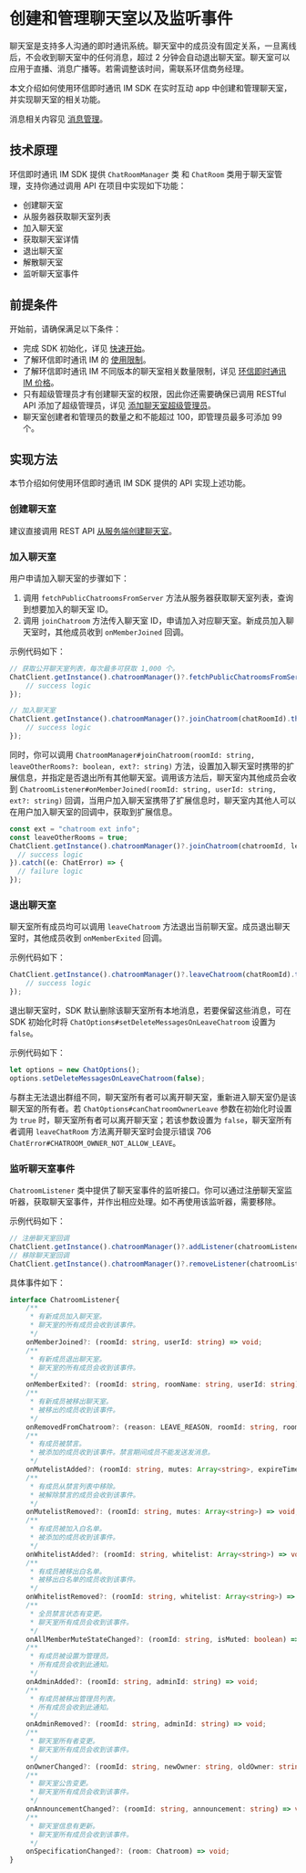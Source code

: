 # 创建和管理聊天室以及监听事件

<Toc />

聊天室是支持多人沟通的即时通讯系统。聊天室中的成员没有固定关系，一旦离线后，不会收到聊天室中的任何消息，超过 2 分钟会自动退出聊天室。聊天室可以应用于直播、消息广播等。若需调整该时间，需联系环信商务经理。
 
本文介绍如何使用环信即时通讯 IM SDK 在实时互动 app 中创建和管理聊天室，并实现聊天室的相关功能。

消息相关内容见 [消息管理](message_overview.html)。

## 技术原理

环信即时通讯 IM SDK 提供 `ChatRoomManager` 类 和 `ChatRoom` 类用于聊天室管理，支持你通过调用 API 在项目中实现如下功能：

- 创建聊天室
- 从服务器获取聊天室列表
- 加入聊天室
- 获取聊天室详情
- 退出聊天室
- 解散聊天室
- 监听聊天室事件

## 前提条件

开始前，请确保满足以下条件：

- 完成 SDK 初始化，详见 [快速开始](quickstart.html)。
- 了解环信即时通讯 IM 的 [使用限制](/product/limitation.html)。
- 了解环信即时通讯 IM 不同版本的聊天室相关数量限制，详见 [环信即时通讯 IM 价格](https://www.easemob.com/pricing/im)。
- 只有超级管理员才有创建聊天室的权限，因此你还需要确保已调用 RESTful API 添加了超级管理员，详见 [添加聊天室超级管理员](/document/server-side/chatroom_superadmin.html)。
- 聊天室创建者和管理员的数量之和不能超过 100，即管理员最多可添加 99 个。

## 实现方法

本节介绍如何使用环信即时通讯 IM SDK 提供的 API 实现上述功能。

### 创建聊天室

建议直接调用 REST API [从服务端创建聊天室](/document/server-side/chatroom.html#创建聊天室)。

### 加入聊天室

用户申请加入聊天室的步骤如下：

1. 调用 `fetchPublicChatroomsFromServer` 方法从服务器获取聊天室列表，查询到想要加入的聊天室 ID。
2. 调用 `joinChatroom` 方法传入聊天室 ID，申请加入对应聊天室。新成员加入聊天室时，其他成员收到 `onMemberJoined` 回调。

示例代码如下：

```TypeScript
// 获取公开聊天室列表，每次最多可获取 1,000 个。
ChatClient.getInstance().chatroomManager()?.fetchPublicChatroomsFromServer(pageNumber, pageSize).then(roomArray => {
    // success logic
});

// 加入聊天室
ChatClient.getInstance().chatroomManager()?.joinChatroom(chatRoomId).then(room => {
    // success logic
});
```

同时，你可以调用 `ChatroomManager#joinChatroom(roomId: string, leaveOtherRooms?: boolean, ext?: string)` 方法，设置加入聊天室时携带的扩展信息，并指定是否退出所有其他聊天室。调用该方法后，聊天室内其他成员会收到 `ChatroomListener#onMemberJoined(roomId: string, userId: string, ext?: string)` 回调，当用户加入聊天室携带了扩展信息时，聊天室内其他人可以在用户加入聊天室的回调中，获取到扩展信息。 

```TypeScript
const ext = "chatroom ext info";
const leaveOtherRooms = true;
ChatClient.getInstance().chatroomManager()?.joinChatroom(chatroomId, leaveOtherRooms, ext).then(room => {
  // success logic
}).catch((e: ChatError) => {
  // failure logic
});
```

### 退出聊天室

聊天室所有成员均可以调用 `leaveChatroom` 方法退出当前聊天室。成员退出聊天室时，其他成员收到 `onMemberExited` 回调。

示例代码如下：

```TypeScript
ChatClient.getInstance().chatroomManager()?.leaveChatroom(chatRoomId).then(()=> {
    // success logic
});
```

退出聊天室时，SDK 默认删除该聊天室所有本地消息，若要保留这些消息，可在 SDK 初始化时将 `ChatOptions#setDeleteMessagesOnLeaveChatroom` 设置为 `false`。

示例代码如下：

```TypeScript
let options = new ChatOptions();
options.setDeleteMessagesOnLeaveChatroom(false);
```

与群主无法退出群组不同，聊天室所有者可以离开聊天室，重新进入聊天室仍是该聊天室的所有者。若 `ChatOptions#canChatroomOwnerLeave` 参数在初始化时设置为 `true` 时，聊天室所有者可以离开聊天室；若该参数设置为 `false`，聊天室所有者调用 `leaveChatRoom` 方法离开聊天室时会提示错误 706 `ChatError#CHATROOM_OWNER_NOT_ALLOW_LEAVE`。

### 监听聊天室事件

`ChatroomListener` 类中提供了聊天室事件的监听接口。你可以通过注册聊天室监听器，获取聊天室事件，并作出相应处理。如不再使用该监听器，需要移除。

示例代码如下：


```TypeScript
// 注册聊天室回调
ChatClient.getInstance().chatroomManager()?.addListener(chatroomListener);
// 移除聊天室回调
ChatClient.getInstance().chatroomManager()?.removeListener(chatroomListener);
```

具体事件如下：

```TypeScript
interface ChatroomListener{
    /**
     * 有新成员加入聊天室。
     * 聊天室的所有成员会收到该事件。
     */
    onMemberJoined?: (roomId: string, userId: string) => void;
    /**
     * 有新成员退出聊天室。
     * 聊天室的所有成员会收到该事件。
     */
    onMemberExited?: (roomId: string, roomName: string, userId: string) => void;
    /**
     * 有新成员被移出聊天室。
     * 被移出的成员收到该事件。
     */
    onRemovedFromChatroom?: (reason: LEAVE_REASON, roomId: string, roomName: string) => void
    /**
     * 有成员被禁言。
     * 被添加的成员收到该事件。禁言期间成员不能发送发消息。
     */
    onMutelistAdded?: (roomId: string, mutes: Array<string>, expireTime: number) => void;
    /**
     * 有成员从禁言列表中移除。
     * 被解除禁言的成员会收到该事件。
     */
    onMutelistRemoved?: (roomId: string, mutes: Array<string>) => void;
    /**
     * 有成员被加入白名单。
     * 被添加的成员收到该事件。
     */
    onWhitelistAdded?: (roomId: string, whitelist: Array<string>) => void;
    /**
     * 有成员被移出白名单。
     * 被移出白名单的成员收到该事件。
     */
    onWhitelistRemoved?: (roomId: string, whitelist: Array<string>) => void;
    /**
     * 全员禁言状态有变更。
     * 聊天室所有成员会收到该事件。
     */
    onAllMemberMuteStateChanged?: (roomId: string, isMuted: boolean) => void;
    /**
     * 有成员被设置为管理员。
     * 所有成员会收到此通知。
     */
    onAdminAdded?: (roomId: string, adminId: string) => void;
    /**
     * 有成员被移出管理员列表。
     * 所有成员会收到此通知。
     */
    onAdminRemoved?: (roomId: string, adminId: string) => void;
    /**
     * 聊天室所有者变更。
     * 聊天室所有成员会收到该事件。
     */
    onOwnerChanged?: (roomId: string, newOwner: string, oldOwner: string) => void;
    /**
     * 聊天室公告变更。
     * 聊天室所有成员会收到该事件。
     */
    onAnnouncementChanged?: (roomId: string, announcement: string) => void;
    /**
     * 聊天室信息有更新。
     * 聊天室所有成员会收到该事件。
     */
    onSpecificationChanged?: (room: Chatroom) => void;
}
```
